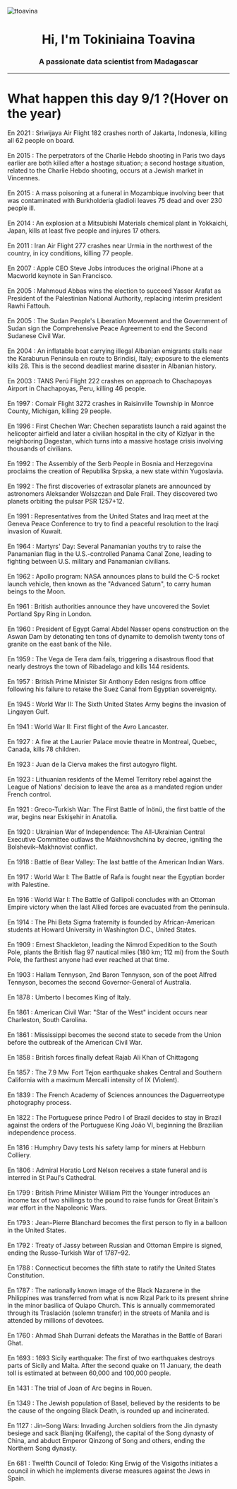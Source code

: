 
<p align="left"> <img src="https://komarev.com/ghpvc/?username=ttoavina&label=Profile%20views&color=0e75b6&style=flat" alt="ttoavina" /> </p>
<h1 align="center">Hi, I'm Tokiniaina Toavina</h1>
<h3 align="center">A passionate data scientist from Madagascar</h3>
    
<hr/>
<h1> What happen this day 9/1 ?(Hover on the year)</h1>

En 2021 : Sriwijaya Air Flight 182 crashes north of Jakarta, Indonesia, killing all 62 people on board.
<br/><br/>
En 2015 : The perpetrators of the Charlie Hebdo shooting in Paris two days earlier are both killed after a hostage situation; a second hostage situation, related to the Charlie Hebdo shooting, occurs at a Jewish market in Vincennes.
<br/><br/>
En 2015 : A mass poisoning at a funeral in Mozambique involving beer that was contaminated with Burkholderia gladioli leaves 75 dead and over 230 people ill.
<br/><br/>
En 2014 : An explosion at a Mitsubishi Materials chemical plant in Yokkaichi, Japan, kills at least five people and injures 17 others.
<br/><br/>
En 2011 : Iran Air Flight 277 crashes near Urmia in the northwest of the country, in icy conditions, killing 77 people.
<br/><br/>
En 2007 : Apple CEO Steve Jobs introduces the original iPhone at a Macworld keynote in San Francisco.
<br/><br/>
En 2005 : Mahmoud Abbas wins the election to succeed Yasser Arafat as President of the Palestinian National Authority, replacing interim president Rawhi Fattouh.
<br/><br/>
En 2005 : The Sudan People's Liberation Movement and the Government of Sudan sign the Comprehensive Peace Agreement to end the Second Sudanese Civil War.
<br/><br/>
En 2004 : An inflatable boat carrying illegal Albanian emigrants stalls near the Karaburun Peninsula en route to Brindisi, Italy; exposure to the elements kills 28. This is the second deadliest marine disaster in Albanian history.
<br/><br/>
En 2003 : TANS Perú Flight 222 crashes on approach to Chachapoyas Airport in Chachapoyas, Peru, killing 46 people.
<br/><br/>
En 1997 : Comair Flight 3272 crashes in Raisinville Township in Monroe County, Michigan, killing 29 people.
<br/><br/>
En 1996 : First Chechen War: Chechen separatists launch a raid against the helicopter airfield and later a civilian hospital in the city of Kizlyar in the neighboring Dagestan, which turns into a massive hostage crisis involving thousands of civilians.
<br/><br/>
En 1992 : The Assembly of the Serb People in Bosnia and Herzegovina proclaims the creation of Republika Srpska, a new state within Yugoslavia.
<br/><br/>
En 1992 : The first discoveries of extrasolar planets are announced by astronomers Aleksander Wolszczan and Dale Frail. They discovered two planets orbiting the pulsar PSR 1257+12.
<br/><br/>
En 1991 : Representatives from the United States and Iraq meet at the Geneva Peace Conference to try to find a peaceful resolution to the Iraqi invasion of Kuwait.
<br/><br/>
En 1964 : Martyrs' Day: Several Panamanian youths try to raise the Panamanian flag in the U.S.-controlled Panama Canal Zone, leading to fighting between U.S. military and Panamanian civilians.
<br/><br/>
En 1962 : Apollo program: NASA announces plans to build the C-5 rocket launch vehicle, then known as the "Advanced Saturn", to carry human beings to the Moon.
<br/><br/>
En 1961 : British authorities announce they have uncovered the Soviet Portland Spy Ring in London.
<br/><br/>
En 1960 : President of Egypt Gamal Abdel Nasser opens construction on the Aswan Dam by detonating ten tons of dynamite to demolish twenty tons of granite on the east bank of the Nile.
<br/><br/>
En 1959 : The Vega de Tera dam fails, triggering a disastrous flood that nearly destroys the town of Ribadelago and kills 144 residents.
<br/><br/>
En 1957 : British Prime Minister Sir Anthony Eden resigns from office following his failure to retake the Suez Canal from Egyptian sovereignty.
<br/><br/>
En 1945 : World War II: The Sixth United States Army begins the invasion of Lingayen Gulf.
<br/><br/>
En 1941 : World War II: First flight of the Avro Lancaster.
<br/><br/>
En 1927 : A fire at the Laurier Palace movie theatre in Montreal, Quebec, Canada, kills 78 children.
<br/><br/>
En 1923 : Juan de la Cierva makes the first autogyro flight.
<br/><br/>
En 1923 : Lithuanian residents of the Memel Territory rebel against the League of Nations' decision to leave the area as a mandated region under French control.
<br/><br/>
En 1921 : Greco-Turkish War: The First Battle of İnönü, the first battle of the war, begins near Eskişehir in Anatolia.
<br/><br/>
En 1920 : Ukrainian War of Independence: The All-Ukrainian Central Executive Committee outlaws the Makhnovshchina by decree, igniting the Bolshevik–Makhnovist conflict.
<br/><br/>
En 1918 : Battle of Bear Valley: The last battle of the American Indian Wars.
<br/><br/>
En 1917 : World War I: The Battle of Rafa is fought near the Egyptian border with Palestine.
<br/><br/>
En 1916 : World War I: The Battle of Gallipoli concludes with an Ottoman Empire victory when the last Allied forces are evacuated from the peninsula.
<br/><br/>
En 1914 : The Phi Beta Sigma fraternity is founded by African-American students at Howard University in Washington D.C., United States.
<br/><br/>
En 1909 : Ernest Shackleton, leading the Nimrod Expedition to the South Pole, plants the British flag 97 nautical miles (180 km; 112 mi) from the South Pole, the farthest anyone had ever reached at that time.
<br/><br/>
En 1903 : Hallam Tennyson, 2nd Baron Tennyson, son of the poet Alfred Tennyson, becomes the second Governor-General of Australia.
<br/><br/>
En 1878 : Umberto I becomes King of Italy.
<br/><br/>
En 1861 : American Civil War: "Star of the West" incident occurs near Charleston, South Carolina.
<br/><br/>
En 1861 : Mississippi becomes the second state to secede from the Union before the outbreak of the American Civil War.
<br/><br/>
En 1858 : British forces finally defeat Rajab Ali Khan of Chittagong
<br/><br/>
En 1857 : The 7.9 Mw  Fort Tejon earthquake shakes Central and Southern California with a maximum Mercalli intensity of IX (Violent).
<br/><br/>
En 1839 : The French Academy of Sciences announces the Daguerreotype photography process.
<br/><br/>
En 1822 : The Portuguese prince Pedro I of Brazil decides to stay in Brazil against the orders of the Portuguese King João VI, beginning the Brazilian independence process.
<br/><br/>
En 1816 : Humphry Davy tests his safety lamp for miners at Hebburn Colliery.
<br/><br/>
En 1806 : Admiral Horatio Lord Nelson receives a state funeral and is interred in St Paul's Cathedral.
<br/><br/>
En 1799 : British Prime Minister William Pitt the Younger introduces an income tax of two shillings to the pound to raise funds for Great Britain's war effort in the Napoleonic Wars.
<br/><br/>
En 1793 : Jean-Pierre Blanchard becomes the first person to fly in a balloon in the United States.
<br/><br/>
En 1792 : Treaty of Jassy between Russian and Ottoman Empire is signed, ending the Russo-Turkish War of 1787–92.
<br/><br/>
En 1788 : Connecticut becomes the fifth state to ratify the United States Constitution.
<br/><br/>
En 1787 : The nationally known image of the Black Nazarene in the Philippines was transferred from what is now Rizal Park to its present shrine in the minor basilica of Quiapo Church. This is annually commemorated through its Traslación (solemn transfer) in the streets of Manila and is attended by millions of devotees.
<br/><br/>
En 1760 : Ahmad Shah Durrani defeats the Marathas in the Battle of Barari Ghat.
<br/><br/>
En 1693 : 1693 Sicily earthquake: The first of two earthquakes destroys parts of Sicily and Malta. After the second quake on 11 January, the death toll is estimated at between 60,000 and 100,000 people.
<br/><br/>
En 1431 : The trial of Joan of Arc begins in Rouen.
<br/><br/>
En 1349 : The Jewish population of Basel, believed by the residents to be the cause of the ongoing Black Death, is rounded up and incinerated.
<br/><br/>
En 1127 : Jin–Song Wars: Invading Jurchen soldiers from the Jin dynasty besiege and sack Bianjing (Kaifeng), the capital of the Song dynasty of China, and abduct Emperor Qinzong of Song and others, ending the Northern Song dynasty.
<br/><br/>
En 681 : Twelfth Council of Toledo: King Erwig of the Visigoths initiates a council in which he implements diverse measures against the Jews in Spain.
<br/><br/>
